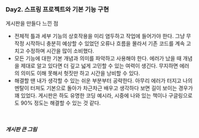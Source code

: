 ### Day2. 스프링 프로젝트와 기본 기능 구현

게시판을 만들다 느낀 점 
- 전체적 틀과 세부 기능의 상호작용을 미리 염두하고 작업에 들어가야 한다. 그냥 무작정 시작하니 충분히 예상할 수 있었던 오류나 흐름을 몰라서 기존 코드를 계속 고치고 수정하며 시간을 많이 소비했다.      
- 모든 기능에 대한 기본 개념과 의미를 파악하고 사용해야 한다. 에러가 났을 때 개념을 제대로 알고 있다면 더 깊고 넓게 고민할 수 있는 여력이 생긴다. 무지하면 에러의 의미도 이해 못해서 헛짓만 하고 시간을 낭비할 수 있다.
- 해결할 땐 내가 생각할 수 있는 쉬운 부분부터 공략한다. 아무리 에러가 터지고 나의 멘탈이 터져도 기본으로 돌아가 차근차근 배우고 생각하다 보면 길이 보이는 경우가 꽤 있었다. 게시판은 하도 유명한 코딩 예시라, 시중에 나와 있는 책이나 구글링으로도 90% 정도는 해결할 수 있는 것 같다.

<br>

##### 게시판 큰 그림
